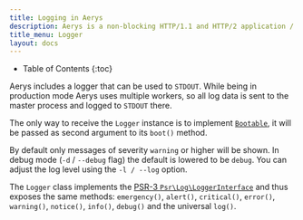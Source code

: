 ```yaml
---
title: Logging in Aerys
description: Aerys is a non-blocking HTTP/1.1 and HTTP/2 application / websocket / static file server.
title_menu: Logger
layout: docs
---
```


* Table of Contents
{:toc}

Aerys includes a logger that can be used to `STDOUT`. While being in production mode Aerys uses multiple workers, so all log data is sent to the master process and logged to `STDOUT` there.

The only way to receive the `Logger` instance is to implement [`Bootable`](bootable.md), it will be passed as second argument to its `boot()` method.

By default only messages of severity `warning` or higher will be shown. In debug mode (`-d` / `--debug` flag) the default is lowered to be `debug`. You can adjust the log level using the `-l / --log` option.

The `Logger` class implements the [PSR-3 `Psr\Log\LoggerInterface`](http://www.php-fig.org/psr/psr-3/#3-psr-log-loggerinterface) and thus exposes the same methods: `emergency()`, `alert()`, `critical()`, `error()`, `warning()`, `notice()`, `info()`, `debug()` and the universal `log()`.

